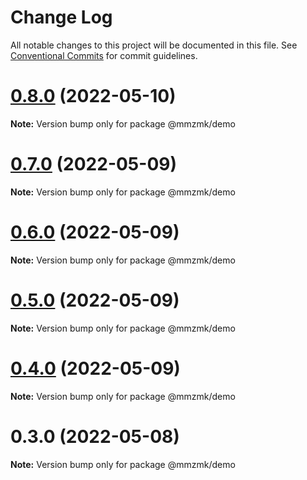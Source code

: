 # Change Log

All notable changes to this project will be documented in this file.
See [Conventional Commits](https://conventionalcommits.org) for commit guidelines.

# [0.8.0](https://github.com/MM25Zamanian/mmzmk/compare/v0.7.4...v0.8.0) (2022-05-10)

**Note:** Version bump only for package @mmzmk/demo





# [0.7.0](https://github.com/MM25Zamanian/mmzmk/compare/v0.6.0...v0.7.0) (2022-05-09)

**Note:** Version bump only for package @mmzmk/demo





# [0.6.0](https://github.com/MM25Zamanian/mmzmk/compare/v0.5.1...v0.6.0) (2022-05-09)

**Note:** Version bump only for package @mmzmk/demo





# [0.5.0](https://github.com/MM25Zamanian/mmzmk/compare/v0.4.1...v0.5.0) (2022-05-09)

**Note:** Version bump only for package @mmzmk/demo





# [0.4.0](https://github.com/MM25Zamanian/mmzmk/compare/v0.3.1...v0.4.0) (2022-05-09)

**Note:** Version bump only for package @mmzmk/demo





# 0.3.0 (2022-05-08)

**Note:** Version bump only for package @mmzmk/demo
